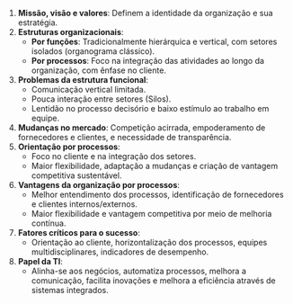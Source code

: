 1. **Missão, visão e valores**: Definem a identidade da organização e sua estratégia.
2. **Estruturas organizacionais**:
   - **Por funções**: Tradicionalmente hierárquica e vertical, com setores isolados (organograma clássico).
   - **Por processos**: Foco na integração das atividades ao longo da organização, com ênfase no cliente.
3. **Problemas da estrutura funcional**:
   - Comunicação vertical limitada.
   - Pouca interação entre setores (Silos).
   - Lentidão no processo decisório e baixo estímulo ao trabalho em equipe.
4. **Mudanças no mercado**: Competição acirrada, empoderamento de fornecedores e clientes, e necessidade de transparência.
5. **Orientação por processos**: 
   - Foco no cliente e na integração dos setores.
   - Maior flexibilidade, adaptação a mudanças e criação de vantagem competitiva sustentável.
6. **Vantagens da organização por processos**:
   - Melhor entendimento dos processos, identificação de fornecedores e clientes internos/externos.
   - Maior flexibilidade e vantagem competitiva por meio de melhoria contínua.
7. **Fatores críticos para o sucesso**:
   - Orientação ao cliente, horizontalização dos processos, equipes multidisciplinares, indicadores de desempenho.
8. **Papel da TI**: 
   - Alinha-se aos negócios, automatiza processos, melhora a comunicação, facilita inovações e melhora a eficiência através de sistemas integrados.